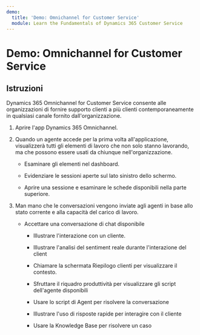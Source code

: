 ```yaml
---
demo:
  title: 'Demo: Omnichannel for Customer Service'
  module: Learn the Fundamentals of Dynamics 365 Customer Service
---
```


# Demo: Omnichannel for Customer Service

## Istruzioni

Dynamics 365 Omnichannel for Customer Service consente alle organizzazioni di fornire supporto clienti a più clienti contemporaneamente in qualsiasi canale fornito dall'organizzazione. 

1. Aprire l'app Dynamics 365 Omnichannel. 

 

2. Quando un agente accede per la prima volta all'applicazione, visualizzerà tutti gli elementi di lavoro che non solo stanno lavorando, ma che possono essere usati da chiunque nell'organizzazione. 

    - Esaminare gli elementi nel dashboard. 

    - Evidenziare le sessioni aperte sul lato sinistro dello schermo. 

    - Aprire una sessione e esaminare le schede disponibili nella parte superiore. 

 

3. Man mano che le conversazioni vengono inviate agli agenti in base allo stato corrente e alla capacità del carico di lavoro.  

    - Accettare una conversazione di chat disponibile 

        - Illustrare l'interazione con un cliente. 

        - Illustrare l'analisi del sentiment reale durante l'interazione del client

        - Chiamare la schermata Riepilogo clienti per visualizzare il contesto. 

        - Sfruttare il riquadro produttività per visualizzare gli script dell'agente disponibili

        - Usare lo script di Agent per risolvere la conversazione

        - Illustrare l'uso di risposte rapide per interagire con il cliente

        - Usare la Knowledge Base per risolvere un caso
